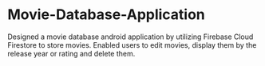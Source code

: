 # Movie-Database-Application
Designed a movie database android application by utilizing Firebase Cloud Firestore to store movies. Enabled users to edit movies, display them by the release year or rating and delete them.
